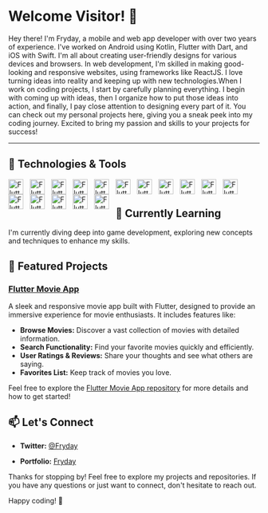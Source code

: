 # Welcome Visitor! 👋

Hey there! I'm Fryday, a mobile and web app developer with over two years of experience. I've worked on Android using Kotlin, Flutter with Dart, and iOS with Swift. I'm all about creating user-friendly designs for various devices and browsers. In web development, I'm skilled in making good-looking and responsive websites, using frameworks like ReactJS. I love turning ideas into reality and keeping up with new technologies.When I work on coding projects, I start by carefully planning everything. I begin with coming up with ideas, then I organize how to put those ideas into action, and finally, I pay close attention to designing every part of it. You can check out my personal projects here, giving you a sneak peek into my coding journey. Excited to bring my passion and skills to your projects for success!

---

## 🔧 Technologies & Tools
<img align ="left" alt="Flutter" width="30px" style="padding-right:10px;" src="https://cdn.jsdelivr.net/gh/devicons/devicon/icons/flutter/flutter-original.svg" />
<img align ="left" alt="Flutter" width="30px" style="padding-right:10px;" src="https://cdn.jsdelivr.net/gh/devicons/devicon/icons/react/react-original.svg" />
<img align ="left" alt="Flutter" width="30px" style="padding-right:10px;" src="https://cdn.jsdelivr.net/gh/devicons/devicon/icons/dart/dart-original.svg" />
<img align ="left" alt="Flutter" width="30px" style="padding-right:10px;" src="https://cdn.jsdelivr.net/gh/devicons/devicon/icons/cplusplus/cplusplus-original.svg" />
<img align ="left" alt="Flutter" width="30px" style="padding-right:10px;" src="https://cdn.jsdelivr.net/gh/devicons/devicon/icons/java/java-original.svg" />
<img align ="left" alt="Flutter" width="30px" style="padding-right:10px;" src="https://cdn.jsdelivr.net/gh/devicons/devicon/icons/javascript/javascript-original.svg" />
<img align ="left" alt="Flutter" width="30px" style="padding-right:10px;" src="https://cdn.jsdelivr.net/gh/devicons/devicon/icons/html5/html5-original.svg" />
<img align ="left" alt="Flutter" width="30px" style="padding-right:10px;" src="https://cdn.jsdelivr.net/gh/devicons/devicon/icons/css3/css3-original.svg" />
<img align ="left" alt="Flutter" width="30px" style="padding-right:10px;" src="https://cdn.jsdelivr.net/gh/devicons/devicon/icons/jquery/jquery-original.svg" />
<img align ="left" alt="Flutter" width="30px" style="padding-right:10px;"  src="https://cdn.jsdelivr.net/gh/devicons/devicon/icons/tailwindcss/tailwindcss-plain.svg" />
<img align ="left" alt="Flutter" width="30px" style="padding-right:10px;"  src="https://cdn.jsdelivr.net/gh/devicons/devicon/icons/mysql/mysql-original.svg" />
<img align ="left" alt="Flutter" width="30px" style="padding-right:10px;"  src="https://cdn.jsdelivr.net/gh/devicons/devicon/icons/firebase/firebase-plain.svg" />
<img align ="left" alt="Flutter" width="30px" style="padding-right:10px;"  src="https://cdn.jsdelivr.net/gh/devicons/devicon/icons/figma/figma-original.svg" />
<img align ="left" alt="Flutter" width="30px" style="padding-right:10px;"  src="https://cdn.jsdelivr.net/gh/devicons/devicon/icons/nodejs/nodejs-original-wordmark.svg" />
<img align ="left" alt="Flutter" width="30px" style="padding-right:10px;"  src="https://cdn.jsdelivr.net/gh/devicons/devicon/icons/git/git-original.svg" />
<img align ="left" alt="Flutter" width="30px" style="padding-right:10px;"  src="https://cdn.jsdelivr.net/gh/devicons/devicon/icons/github/github-original.svg" />
          
<br />

#

## 🌱 Currently Learning

I'm currently diving deep into game development, exploring new concepts and techniques to enhance my skills.

## 🚀 Featured Projects

### [Flutter Movie App](https://github.com/Douoo/movid)

A sleek and responsive movie app built with Flutter, designed to provide an immersive experience for movie enthusiasts. It includes features like:

- **Browse Movies:** Discover a vast collection of movies with detailed information.
- **Search Functionality:** Find your favorite movies quickly and efficiently.
- **User Ratings & Reviews:** Share your thoughts and see what others are saying.
- **Favorites List:** Keep track of movies you love.

Feel free to explore the [Flutter Movie App repository](https://github.com/Douoo/movid) for more details and how to get started!

## 📫 Let's Connect

- **Twitter:** [@Fryday](https://x.com/FridayR116?t=c70D9nqJCTK9iNoBg4oByQ&s=09)
<!--- - **LinkedIn:** [Your LinkedIn Profile](https://www.linkedin.com/in/your-profile/)-->
- **Portfolio:** [Fryday](https://bs-friday-portfolio.netlify.app/)

Thanks for stopping by! Feel free to explore my projects and repositories. If you have any questions or just want to connect, don't hesitate to reach out.

Happy coding! 🚀

<!--- 
<div id="header" align="center">
  <img src="https://media.giphy.com/media/SWoSkN6DxTszqIKEqv/giphy.gif" width="100"/>
</div>



- 👋 Hello Visitor, I’m Brook Gelila
- 👀 I’m interested in Learning new things specially new technology and also human brain🧠 
- 🌱 I’m currently learning Full Stack Web development
- 💞️ I’m looking to collaborate on Github
- 📫 How to reach me birukgelila309@gmail.com
-->
<!---
BGLeee/BGLeee is a ✨ special ✨ repository because its `README.md` (this file) appears on your GitHub profile.
You can click the Preview link to take a look at your changes.
--->
